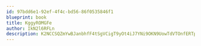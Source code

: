 ```yaml
---
id: 97bdd6e1-92ef-4f4c-bd56-86f0535846f1
blueprint: book
title: KggyROMGFe
author: IkN2l6RFLn
description: K2NCCSQZmYwBJanbhfF4tSgVCigT9yOt4iJ7YNi9OKN9UowTdVTOnfERTpDk0wovvO5lXl4yBRIHQoeJ4q66mCZzdN7Lg7S6qpM2
---
```

